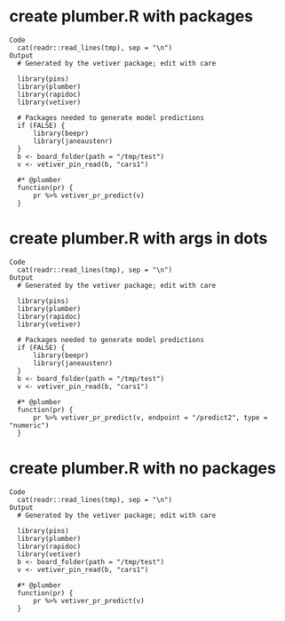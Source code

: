 # create plumber.R with packages

    Code
      cat(readr::read_lines(tmp), sep = "\n")
    Output
      # Generated by the vetiver package; edit with care
      
      library(pins)
      library(plumber)
      library(rapidoc)
      library(vetiver)
      
      # Packages needed to generate model predictions
      if (FALSE) {
          library(beepr)
          library(janeaustenr)
      }
      b <- board_folder(path = "/tmp/test")
      v <- vetiver_pin_read(b, "cars1")
      
      #* @plumber
      function(pr) {
          pr %>% vetiver_pr_predict(v)
      }

# create plumber.R with args in dots

    Code
      cat(readr::read_lines(tmp), sep = "\n")
    Output
      # Generated by the vetiver package; edit with care
      
      library(pins)
      library(plumber)
      library(rapidoc)
      library(vetiver)
      
      # Packages needed to generate model predictions
      if (FALSE) {
          library(beepr)
          library(janeaustenr)
      }
      b <- board_folder(path = "/tmp/test")
      v <- vetiver_pin_read(b, "cars1")
      
      #* @plumber
      function(pr) {
          pr %>% vetiver_pr_predict(v, endpoint = "/predict2", type = "numeric")
      }

# create plumber.R with no packages

    Code
      cat(readr::read_lines(tmp), sep = "\n")
    Output
      # Generated by the vetiver package; edit with care
      
      library(pins)
      library(plumber)
      library(rapidoc)
      library(vetiver)
      b <- board_folder(path = "/tmp/test")
      v <- vetiver_pin_read(b, "cars1")
      
      #* @plumber
      function(pr) {
          pr %>% vetiver_pr_predict(v)
      }

